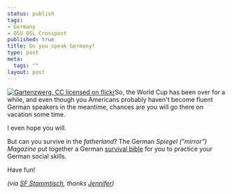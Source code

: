 ```yaml
--- 
status: publish
tags: 
- Germany
- OSU OSL Crosspost
published: true
title: Do you speak Germany?
type: post
meta: 
  tags: ""
layout: post
---
```

<a href="http://flickr.com/photos/georginchen/202225466/"><img src="http://static.flickr.com/75/202225466_9606bc7fe4_m.jpg" alt="Gartenzwerg, CC licensed on flickr" class="alignright" /></a>So, the World Cup has been over for a while, and even though you Americans probably haven't become fluent German speakers in the meantime, chances are you will go there on vacation some time.

I even hope you will.

But can you survive in the <em>fatherland</em>? The German <em>Spiegel ("mirror") Magazine</em> put together a German <a href="http://www1.spiegel.de/active/survivalbible/fcgi/survivalbible.fcgi">survival bible</a> for you to practice your German social skills.

Have fun!

<em>(via <a href="http://groups.yahoo.com/group/SanFrancisco_Stammtisch">SF Stammtisch</a>, thanks <a href="http://groups.yahoo.com/group/SanFrancisco_Stammtisch/message/3434">Jennifer</a>)</em>
